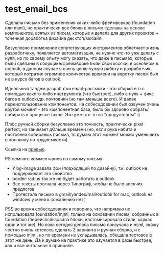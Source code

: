 # test_email_bсs
Сделала письмо без применения каких-либо фреймворков (foundation или mjml), но практически все блоки в письме сделаны на основе компонентов, взятых из писем, которые я делала для других проектов + точечная доработка дизайна десктоп/мобайл.

Безусловно применение сопутствующих инструментов облегчает жизнь разработчику, появляется автоматизация, не нужно что-то уже делать с нуля, но по своему опыту могу сказать, что даже в письмах, которые были сделаны в сборщике/фреймворке были свои косяки, в основном в outlook, в данном случае я очень ценю чужую работу и разработчик, который потратил огромное количество времени на верстку писем был не в курсе багов в outlook. 

Идеальный тандем разработки email-рассылки - это сборка его с помощью какого-либо инструмента (что быстрее), либо с нуля + фикс багов в outlook/др. почтовики (но там меньше всего). И далее переиспользование компонентов. На собеседовании был озвучен очень крутой момент - это компонентная база, было бы здорово собрать/собирать в процессе такое. Это уже что-то на "продуктовом" :)

Плюс ручной сборки безусловно это точность, практически pixel perfect, но занимает дОльше времени (но, если рука набита и постоянно собираешь письма, то думаю этот момент можно уменьшить в половину по трудоемкости).

Ссылка на [превью](https://carefulmore.github.io/test_email_bcs/).

PS немного комментариев по самому письму:
- У bg-image задала фон (подходящий по дизайну), т.к. outlook не поддерживает это свойство
- border-radius так же не будет работать в outlook
- Все тексты прогнала через Типограф, чтобы не было висячих предлогов
- Протестила письмо в gmail/yandex/mail/outlook for mac, outlook на windows у меня к сожалению нет(

PSS во время собеседования я говорила, что напрямую не использовала foundation/mjml, только на основании писем, собранных в foundation (переиспользовала блоки, кастомизировала стили, каркас один и тот же). Но пока сегодня делала письмо поизучала и mjml, скажу честно очень хотелось сделать 2 варианта и ручная сборка, и с помощью mjml, но по времени не укладывалась, обещала тестовое в этот же день. Да и думаю на практике это изучается в разы быстрее, как и все остальное в принципе.
